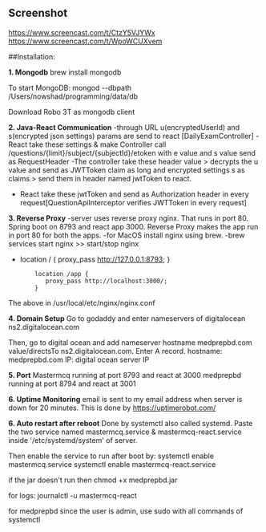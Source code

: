 ## Screenshot
https://www.screencast.com/t/CtzY5VJYWx
https://www.screencast.com/t/WpoWCUXvem

##Installation:

**1. Mongodb**
brew install mongodb

To start MongoDB:
mongod --dbpath /Users/nowshad/programming/data/db

Download Robo 3T as mongodb client

**2. Java-React Communication**
-through URL u(encryptedUserId) and s(encrypted json settings) params are send to react [DailyExamController]
-React take these settings & make Controller call /questions/{limit}/subject/{subjectId}/etoken with e value and s value send as RequestHeader
-The controller take these header value > decrypts the u value and send as JWTToken claim as long and encrypted settings s as claims > send them in header
named jwtToken to react.
- React take these jwtToken and send as Authorization header in every request[QuestionApiInterceptor verifies JWTToken in every request]

**3. Reverse Proxy**
-server uses reverse proxy nginx. That runs in port 80. Spring boot on 8793 and react app 3000.
Reverse Proxy makes the app run in port 80 for both the apps.
-for MacOS install nginx using brew.
-brew services start nginx >> start/stop nginx
- location / {
             proxy_pass http://127.0.0.1:8793;
          }
 
          location /app {
             proxy_pass http://localhost:3000/;
          }
The above in /usr/local/etc/nginx/nginx.conf


**4. Domain Setup**
Go to godaddy and enter nameservers of digitalocean ns2.digitalocean.com

Then, go to digital ocean and add nameserver hostname medprepbd.com value/directsTo ns2.digitalocean.com.
Enter A record. hostname: medprepbd.com IP: digital ocean server IP


**5. Port**
Mastermcq running at port 8793 and react at 3000
medprepbd running at port 8794 and react at 3001

**6. Uptime Monitoring**
email is sent to my email address when server is down for 20 minutes. This is done by 
https://uptimerobot.com/

**6. Auto restart after reboot**
Done by systemctl also called systemd. Paste the two service named mastermcq.service & mastermcq-react.service 
inside '/etc/systemd/system' of server.

Then enable the service to run after boot by:
systemctl enable mastermcq.service
systemctl enable mastermcq-react.service

if the jar doesn't run then 
chmod +x medprepbd.jar

for logs: 
journalctl -u mastermcq-react

for medprepbd since the user is admin, use sudo with all commands of systemctl
